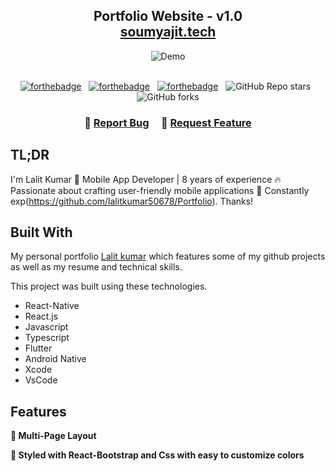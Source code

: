 <h2 align="center">
  Portfolio Website - v1.0<br/>
  <a href="https://soumyajit.vercel.app/" target="_blank">soumyajit.tech</a>
</h2>
<div align="center">
  <img alt="Demo" src="./Images/readme-img1.png" />
</div>

<br/>

<center>

[![forthebadge](https://forthebadge.com/images/badges/built-with-love.svg)](https://forthebadge.com) &nbsp;
[![forthebadge](https://forthebadge.com/images/badges/made-with-javascript.svg)](https://forthebadge.com) &nbsp;
[![forthebadge](https://forthebadge.com/images/badges/open-source.svg)](https://forthebadge.com) &nbsp;
![GitHub Repo stars](https://img.shields.io/github/stars/soumyajit4419/Portfolio?color=red&logo=github&style=for-the-badge) &nbsp;
![GitHub forks](https://img.shields.io/github/forks/soumyajit4419/Portfolio?color=red&logo=github&style=for-the-badge)

</center>

<h3 align="center">
    🔹
    <a href="https://github.com/soumyajit4419/Portfolio/issues">Report Bug</a> &nbsp; &nbsp;
    🔹
    <a href="https://github.com/soumyajit4419/Portfolio/issues">Request Feature</a>
</h3>

## TL;DR

I'm Lalit Kumar 📱 Mobile App Developer | 8 years of experience 🔥 Passionate about crafting user-friendly mobile applications 🚀 Constantly exp(https://github.com/lalitkumar50678/Portfolio). Thanks!

## Built With

My personal portfolio <a href="https://soumyajit.vercel.app/" target="_blank">Lalit kumar</a> which features some of my github projects as well as my resume and technical skills.<br/>

This project was built using these technologies.

- React-Native
- React.js
- Javascript
- Typescript
- Flutter
- Android Native
- Xcode
- VsCode

## Features

**📖 Multi-Page Layout**

**🎨 Styled with React-Bootstrap and Css with easy to customize colors**




